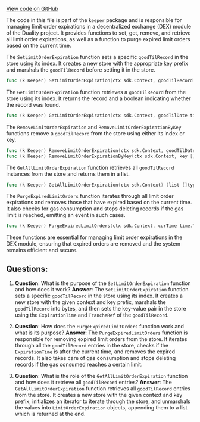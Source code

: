 [View code on GitHub](https://github.com/duality-labs/duality/keeper/limit_order_expiration.go)

The code in this file is part of the `keeper` package and is responsible for managing limit order expirations in a decentralized exchange (DEX) module of the Duality project. It provides functions to set, get, remove, and retrieve all limit order expirations, as well as a function to purge expired limit orders based on the current time.

The `SetLimitOrderExpiration` function sets a specific `goodTilRecord` in the store using its index. It creates a new store with the appropriate key prefix and marshals the `goodTilRecord` before setting it in the store.

```go
func (k Keeper) SetLimitOrderExpiration(ctx sdk.Context, goodTilRecord types.LimitOrderExpiration) { ... }
```

The `GetLimitOrderExpiration` function retrieves a `goodTilRecord` from the store using its index. It returns the record and a boolean indicating whether the record was found.

```go
func (k Keeper) GetLimitOrderExpiration(ctx sdk.Context, goodTilDate time.Time, trancheRef []byte) (val types.LimitOrderExpiration, found bool) { ... }
```

The `RemoveLimitOrderExpiration` and `RemoveLimitOrderExpirationByKey` functions remove a `goodTilRecord` from the store using either its index or key.

```go
func (k Keeper) RemoveLimitOrderExpiration(ctx sdk.Context, goodTilDate time.Time, trancheRef []byte) { ... }
func (k Keeper) RemoveLimitOrderExpirationByKey(ctx sdk.Context, key []byte) { ... }
```

The `GetAllLimitOrderExpiration` function retrieves all `goodTilRecord` instances from the store and returns them in a list.

```go
func (k Keeper) GetAllLimitOrderExpiration(ctx sdk.Context) (list []types.LimitOrderExpiration) { ... }
```

The `PurgeExpiredLimitOrders` function iterates through all limit order expirations and removes those that have expired based on the current time. It also checks for gas consumption and stops deleting records if the gas limit is reached, emitting an event in such cases.

```go
func (k Keeper) PurgeExpiredLimitOrders(ctx sdk.Context, curTime time.Time) { ... }
```

These functions are essential for managing limit order expirations in the DEX module, ensuring that expired orders are removed and the system remains efficient and secure.
## Questions: 
 1. **Question**: What is the purpose of the `SetLimitOrderExpiration` function and how does it work?
   **Answer**: The `SetLimitOrderExpiration` function sets a specific `goodTilRecord` in the store using its index. It creates a new store with the given context and key prefix, marshals the `goodTilRecord` into bytes, and then sets the key-value pair in the store using the `ExpirationTime` and `TrancheRef` of the `goodTilRecord`.

2. **Question**: How does the `PurgeExpiredLimitOrders` function work and what is its purpose?
   **Answer**: The `PurgeExpiredLimitOrders` function is responsible for removing expired limit orders from the store. It iterates through all the `goodTilRecord` entries in the store, checks if the `ExpirationTime` is after the current time, and removes the expired records. It also takes care of gas consumption and stops deleting records if the gas consumed reaches a certain limit.

3. **Question**: What is the role of the `GetAllLimitOrderExpiration` function and how does it retrieve all `goodTilRecord` entries?
   **Answer**: The `GetAllLimitOrderExpiration` function retrieves all `goodTilRecord` entries from the store. It creates a new store with the given context and key prefix, initializes an iterator to iterate through the store, and unmarshals the values into `LimitOrderExpiration` objects, appending them to a list which is returned at the end.